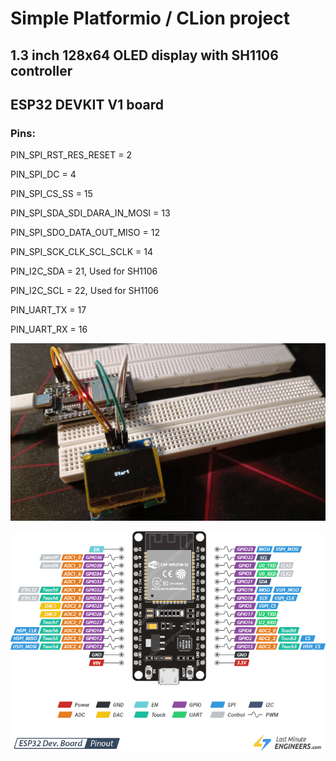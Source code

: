 <h1>Simple Platformio / CLion project</h1>
<h2>1.3 inch 128x64 OLED display with SH1106 controller</h2>
<h2>ESP32 DEVKIT V1 board</h2>
<h3>Pins:</h3>
<p>PIN_SPI_RST_RES_RESET = 2</p>
<p>PIN_SPI_DC = 4</p>
<p>PIN_SPI_CS_SS = 15</p>
<p>PIN_SPI_SDA_SDI_DARA_IN_MOSI = 13</p>
<p>PIN_SPI_SDO_DATA_OUT_MISO = 12</p>
<p>PIN_SPI_SCK_CLK_SCL_SCLK = 14</p>
<p>PIN_I2C_SDA = 21, Used for SH1106</p>
<p>PIN_I2C_SCL = 22, Used for SH1106</p>
<p>PIN_UART_TX = 17</p>
<p>PIN_UART_RX = 16</p>

![1!](https://github.com/RomanKryvolapov/1.3_OLED_128x64_SH1106_ESP32/blob/master/Display_OLED.jpg "1")

![2!](https://github.com/RomanKryvolapov/1.3_OLED_128x64_SH1106_ESP32/blob/master/ESP32-Pinout.png "2")


